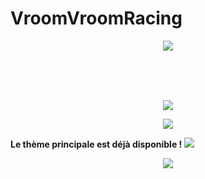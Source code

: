 # VroomVroomRacing

<p align="center">
  <img src="https://i.ibb.co/1r7JfZM/Webp-net-resizeimage-4.png">
</p>

<br>
<br>
<br>

<p class="has-line-data" data-line-start="2" data-line-end="3" align="center">
  <a href="https://docs.google.com/spreadsheets/d/1SvyG32Zh5UfzfWa5EMwF4WwHUczXZSSaFWhVI2iOpkk/edit?usp=sharing">
    <img src="https://i.ibb.co/zGWbm0R/Webp-net-resizeimage-2.png">
  </a>
</p>

<p class="has-line-data" data-line-start="2" data-line-end="3" align="center">
  <a href="https://drive.google.com/drive/folders/10Anwy5IvE_B7G__Pnw48i7pDfwT7Q_nL?usp=sharing">
    <img src="https://i.ibb.co/xYwb0mh/Webp-net-resizeimage-3.png">
  </a>
</p

<p align="center">
  <b>Le thème principale est déjà disponible !</b>
  <a href="https://w.soundcloud.com/player/?url=https%3A//api.soundcloud.com/tracks/968587684%3Fsecret_token%3Ds-lL6Z4f1Jh1Q&color=%23e323a0&auto_play=false&hide_related=false&show_comments=true&show_user=true&show_reposts=false&show_teaser=true%22%3E">
    <img src="https://i.ibb.co/Kz4Z516/Webp-net-resizeimage-5.png">
  </a>
</p>

<p align="center">
  <a href="https://w.soundcloud.com/player/?url=https%3A//api.soundcloud.com/tracks/968587684%3Fsecret_token%3Ds-lL6Z4f1Jh1Q&color=%23e323a0&auto_play=false&hide_related=false&show_comments=true&show_user=true&show_reposts=false&show_teaser=true%22%3E">
    <img src="https://i.ibb.co/Kz4Z516/Webp-net-resizeimage-5.png">
</p>